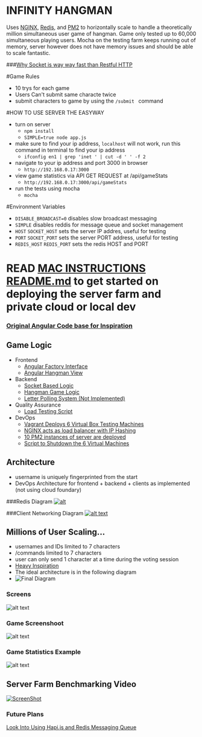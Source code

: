 INFINITY HANGMAN
================

Uses [NGINX](https://www.nginx.com/resources/wiki/), [Redis](http://redis.io/), and [PM2](https://github.com/Unitech/pm2) to horizontally scale to handle a theoretically million simultaneous user game of hangman. Game only tested up to 60,000 simultaneous playing users. Mocha on the testing farm keeps running out of memory, server however does not have memory issues and should be able to scale fantastic.

###[Why Socket is way way fast than Restful HTTP](http://blog.arungupta.me/rest-vs-websocket-comparison-benchmarks/)

#Game Rules
* 10 trys for each game
* Users Can't submit same characte twice
* submit characters to game by using the `/submit ` command

#HOW TO USE SERVER THE EASYWAY
* turn on server
  * `npm install`
  * `SIMPLE=true node app.js`
* make sure to find your ip address, `localhost` will not work, run this command in terminal to find your ip address
  * `ifconfig en1 | grep 'inet ' | cut -d ' ' -f 2`
* navigate to your ip address and port 3000 in browser
  * `http://192.168.0.17:3000`
* view game statistics via API GET REQUEST at /api/gameStats
  * `http://192.168.0.17:3000/api/gameStats`
* run the tests using mocha
  * `mocha`

#Environment Variables

* `DISABLE_BROADCAST=0` disables slow broadcast messaging
* `SIMPLE` disables reddis for message queue and socket management
* `HOST` `SOCKET_HOST` sets the server IP addres, useful for testing
* `PORT` `SOCKET_PORT` sets the server PORT address, useful for testing
*  `REDIS_HOST` `REDIS_PORT` sets the redis HOST and PORT

# READ [MAC INSTRUCTIONS README.md](https://github.com/meticulo3366/infinite_hangman/blob/master/MAC_INSTRUCTIONS_README.md) to get started on deploying the server farm and private cloud or local dev

### [Original Angular Code base for Inspiration](https://github.com/krimple/angular-socketio-chat)

## Game Logic
* Frontend
  * [Angular Factory Interface](angular-frontend/app/scripts/services/hangmanUserCommuncations.js)
  * [Angular Hangman View](angular-frontend/app/scripts/controllers/hangman.js)
* Backend
  * [Socket Based Logic](sockets/base.js)
  * [Hangman Game Logic](gameLogic/gameLogic.js)
  * [Letter Polling System (Not Implemented)](gameLogic/gameLogic.js)
* Quality Assurance
  * [Load Testing Script](testing/test.js)
* DevOps
  * [Vagrant Deploys 6 Virtual Box Testing Machines](Vagrantfile)
  * [NGINX acts as load balancer with IP Hashing](nginx/nginx.conf)
  * [10 PM2 instances of server are deployed](launch10.sh)
  * [Script to Shutdown the 6 Virtual Machines](killTesters.sh)

## Architecture
* username is uniquely fingerprinted from the start
* DevOps Architecture for frontend + backend + clients as implemented (not using cloud foundary)

###Redis Diagram
   [![alt](pictures/backend_architecture.png)](https://github.com/rajaraodv/rabbitpubsub)
   
###Client Networking Diagram
   [![alt text](pictures/InfinityHangmanDiagram.png)](pictures/InfinityHangmanDiagram.png)

  
## Millions of User Scaling...
* usernames and IDs limited to 7 characters
* /commands limited to 7 characters
* user can only send 1 character at a time during the voting session
* [Heavy Inspiration](https://github.com/rajaraodv/rabbitpubsub)
* The ideal architecture is in the following diagram
* ![Final Diagram](pictures/InfinityHangmanDiagramLogicServer.svg)

### Screens

![alt text](pictures/frames.png "Frames")

### Game Screenshoot
![alt text](pictures/game.png "Game")

### Game Statistics Example
![alt text](pictures/api_example.png "Game Stats API")


## Server Farm Benchmarking Video
[![ScreenShot](http://img.youtube.com/vi/khUlurK1WqE/0.jpg)](http://youtu.be/khUlurK1WqE)

### Future Plans
[Look Into Using Hapi.js and Redis Messaging Queue](https://github.com/meticulo3366/hapi-socketio-redis-chat-example)